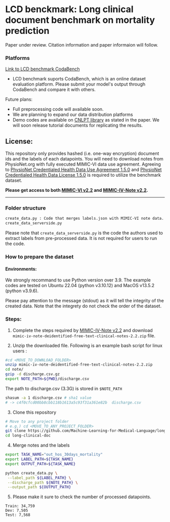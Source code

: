 # LCD benckmark: Long clinical document benchmark on mortality prediction


Paper under review. Citation information and paper informaion will follow.

### Platforms

[Link to LCD benchmark CodaBench](TBA)

* LCD benchmark suports CodaBench, which is an online dataset evaluation platform. Please submit your model's output through CodaBench and compare it with others. 

Future plans:
* Full preprocessing code will available soon.
* We are planning to expand our data distribution platforms
* Demo codes are available on [CNLPT library](https://github.com/Machine-Learning-for-Medical-Language/cnlp_transformers) as stated in the paper. We will soon release tutorial documents for replicating the results. 

## License:
This repository only provides hashed (i.e. one-way encryption) document ids and the labels of each datapoints. You will need to download notes from PhysioNet.org with fully executed MIMIC-VI data use agreement. Agreeing to [PhysioNet Credentialed Health Data Use Agreement 1.5.0](https://physionet.org/content/mimiciv/view-dua/2.2/) and [PhysioNet Credentialed Health Data License 1.5.0](https://physionet.org/content/mimiciv/view-license/2.2/) is required to utilize the benchmark dataset. 

**Please get access to both [MIMIC-VI v2.2](https://physionet.org/content/mimiciv/2.2/) and [MIMIC-IV-Note v2.2](https://physionet.org/content/mimic-iv-note/2.2/).**


<hr>

### Folder structure

```bash
create_data.py : Code that merges labels.json with MIMIC-VI note data. 
create_data_serverside.py
```
Please note that `create_data_serverside.py` is the code the authors used to extract labels from pre-processed data. It is not required for users to run the code.

### How to prepare the dataset

#### Environments: 
We strongly recommand to use Python version over 3.9.
The example codes are tested on Ubuntu 22.04 (python v3.10.12) and MacOS v13.5.2 (python v3.9.6).

Please pay attention to the message (stdout) as it will tell the integrity of the created data. Note that the integrety do not check the order of the dataset. 

### Steps: 

1. Complete the steps required by [MIMIC-IV-Note v2.2](https://physionet.org/content/mimic-iv-note/2.2/) and download `mimic-iv-note-deidentified-free-text-clinical-notes-2.2.zip` file.

2. Unzip the downloaded file. Following is an example bash script for linux users :
```bash
#cd <MOVE_TO_DOWNLOAD_FOLDER>
unzip mimic-iv-note-deidentified-free-text-clinical-notes-2.2.zip
cd note/
gzip -d discharge.csv.gz
export NOTE_PATH=${PWD}/discharge.csv
```
The path to discharge.csv (3.3G) is stored in `$NOTE_PATH`
```bash
shasum -a 1 discharge.csv # sha1 value
# -> c4f0cfcd00bb8cbb118b1613a5c93f31a361e82b  discharge.csv
```

3. Clone this repository 
```bash
# Move to any project folder
# e.g.) cd <MOVE_TO_ANY_PROJECT_FOLDER>
git clone https://github.com/Machine-Learning-for-Medical-Language/long-clinical-doc.git
cd long-clinical-doc
```

4. Merge notes and the labels
```bash
export TASK_NAME="out_hos_30days_mortality"
export LABEL_PATH=${TASK_NAME}
export OUTPUT_PATH=${TASK_NAME} 

python create_data.py \
 --label_path ${LABEL_PATH} \
 --discharge_path ${NOTE_PATH} \
 --output_path ${OUTPUT_PATH}
```

5. Please make it sure to check the number of processed datapoints.
```
Train: 34,759 
Dev: 7,505
Test: 7,568 
```
